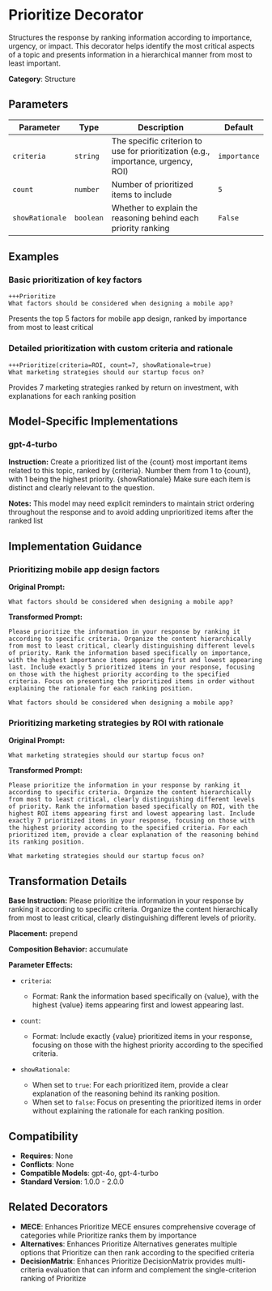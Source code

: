 # Prioritize Decorator

Structures the response by ranking information according to importance, urgency, or impact. This decorator helps identify the most critical aspects of a topic and presents information in a hierarchical manner from most to least important.

**Category**: Structure

## Parameters

| Parameter | Type | Description | Default |
|-----------|------|-------------|--------|
| `criteria` | `string` | The specific criterion to use for prioritization (e.g., importance, urgency, ROI) | `importance` |
| `count` | `number` | Number of prioritized items to include | `5` |
| `showRationale` | `boolean` | Whether to explain the reasoning behind each priority ranking | `False` |

## Examples

### Basic prioritization of key factors

```
+++Prioritize
What factors should be considered when designing a mobile app?
```

Presents the top 5 factors for mobile app design, ranked by importance from most to least critical

### Detailed prioritization with custom criteria and rationale

```
+++Prioritize(criteria=ROI, count=7, showRationale=true)
What marketing strategies should our startup focus on?
```

Provides 7 marketing strategies ranked by return on investment, with explanations for each ranking position

## Model-Specific Implementations

### gpt-4-turbo

**Instruction:** Create a prioritized list of the {count} most important items related to this topic, ranked by {criteria}. Number them from 1 to {count}, with 1 being the highest priority. {showRationale} Make sure each item is distinct and clearly relevant to the question.

**Notes:** This model may need explicit reminders to maintain strict ordering throughout the response and to avoid adding unprioritized items after the ranked list


## Implementation Guidance

### Prioritizing mobile app design factors

**Original Prompt:**
```
What factors should be considered when designing a mobile app?
```

**Transformed Prompt:**
```
Please prioritize the information in your response by ranking it according to specific criteria. Organize the content hierarchically from most to least critical, clearly distinguishing different levels of priority. Rank the information based specifically on importance, with the highest importance items appearing first and lowest appearing last. Include exactly 5 prioritized items in your response, focusing on those with the highest priority according to the specified criteria. Focus on presenting the prioritized items in order without explaining the rationale for each ranking position.

What factors should be considered when designing a mobile app?
```

### Prioritizing marketing strategies by ROI with rationale

**Original Prompt:**
```
What marketing strategies should our startup focus on?
```

**Transformed Prompt:**
```
Please prioritize the information in your response by ranking it according to specific criteria. Organize the content hierarchically from most to least critical, clearly distinguishing different levels of priority. Rank the information based specifically on ROI, with the highest ROI items appearing first and lowest appearing last. Include exactly 7 prioritized items in your response, focusing on those with the highest priority according to the specified criteria. For each prioritized item, provide a clear explanation of the reasoning behind its ranking position.

What marketing strategies should our startup focus on?
```

## Transformation Details

**Base Instruction:** Please prioritize the information in your response by ranking it according to specific criteria. Organize the content hierarchically from most to least critical, clearly distinguishing different levels of priority.

**Placement:** prepend

**Composition Behavior:** accumulate

**Parameter Effects:**

- `criteria`:
  - Format: Rank the information based specifically on {value}, with the highest {value} items appearing first and lowest appearing last.

- `count`:
  - Format: Include exactly {value} prioritized items in your response, focusing on those with the highest priority according to the specified criteria.

- `showRationale`:
  - When set to `true`: For each prioritized item, provide a clear explanation of the reasoning behind its ranking position.
  - When set to `false`: Focus on presenting the prioritized items in order without explaining the rationale for each ranking position.

## Compatibility

- **Requires**: None
- **Conflicts**: None
- **Compatible Models**: gpt-4o, gpt-4-turbo
- **Standard Version**: 1.0.0 - 2.0.0

## Related Decorators

- **MECE**: Enhances Prioritize MECE ensures comprehensive coverage of categories while Prioritize ranks them by importance
- **Alternatives**: Enhances Prioritize Alternatives generates multiple options that Prioritize can then rank according to the specified criteria
- **DecisionMatrix**: Enhances Prioritize DecisionMatrix provides multi-criteria evaluation that can inform and complement the single-criterion ranking of Prioritize

